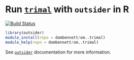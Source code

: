 # Run [`trimal`](http://trimal.cgenomics.org/) with `outsider` in R
[![Build Status](https://travis-ci.org/dombennett/om..trimal.svg?branch=master)](https://travis-ci.org/dombennett/om..trimal)


```r
library(outsider)
module_install(repo = dombennett/om..trimal)
module_help(repo = dombennett/om..trimal)
```

See [`outsider`](https://github.com/AntonelliLab/outsider) documentation for more information.
